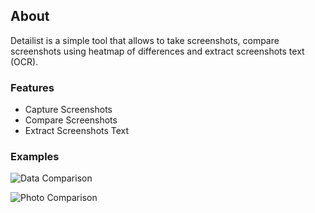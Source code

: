 ## About
Detailist is a simple tool that allows to take screenshots, compare screenshots using heatmap of differences and extract screenshots text (OCR).

### Features

- Capture Screenshots
- Compare Screenshots
- Extract Screenshots Text

### Examples

![Data Comparison](/assets/img/data_screen.png)  

![Photo Comparison](/assets/img/photo_screen.png)
